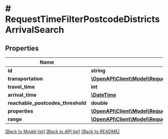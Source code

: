 # # RequestTimeFilterPostcodeDistrictsArrivalSearch

## Properties

Name | Type | Description | Notes
------------ | ------------- | ------------- | -------------
**id** | **string** |  |
**transportation** | [**\OpenAPI\Client\Model\RequestTransportation**](RequestTransportation.md) |  |
**travel_time** | **int** |  |
**arrival_time** | [**\DateTime**](\DateTime.md) |  |
**reachable_postcodes_threshold** | **double** |  |
**properties** | [**\OpenAPI\Client\Model\RequestTimeFilterPostcodeDistrictsProperty[]**](RequestTimeFilterPostcodeDistrictsProperty.md) |  |
**range** | [**\OpenAPI\Client\Model\RequestRangeFull**](RequestRangeFull.md) |  | [optional]

[[Back to Model list]](../../README.md#models) [[Back to API list]](../../README.md#endpoints) [[Back to README]](../../README.md)
